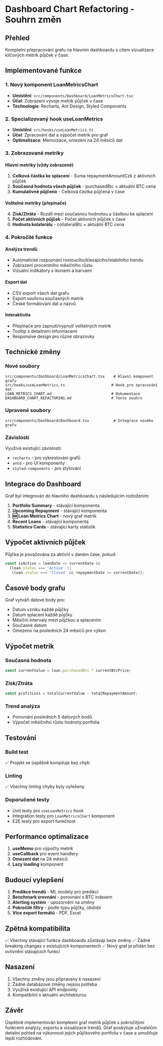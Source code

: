 # Dashboard Chart Refactoring - Souhrn změn

## Přehled

Kompletní přepracování grafu na hlavním dashboardu s cílem vizualizace klíčových metrik půjček v čase.

## Implementované funkce

### 1. Nový komponent LoanMetricsChart
- **Umístění**: `src/components/Dashboard/LoanMetricsChart.tsx`
- **Účel**: Zobrazení vývoje metrik půjček v čase
- **Technologie**: Recharts, Ant Design, Styled Components

### 2. Specializovaný hook useLoanMetrics
- **Umístění**: `src/hooks/useLoanMetrics.ts`
- **Účel**: Zpracování dat a výpočet metrik pro graf
- **Optimalizace**: Memoizace, omezení na 24 měsíců dat

### 3. Zobrazované metriky

#### Hlavní metriky (vždy zobrazené)
1. **Celková částka ke splacení** - Suma repaymentAmountCzk z aktivních půjček
2. **Současná hodnota všech půjček** - purchasedBtc × aktuální BTC cena
3. **Kumulativně půjčeno** - Celková částka půjčená v čase

#### Volitelné metriky (přepínače)
4. **Zisk/Ztráta** - Rozdíl mezi současnou hodnotou a částkou ke splacení
5. **Počet aktivních půjček** - Počet aktivních půjček v čase
6. **Hodnota kolaterálu** - collateralBtc × aktuální BTC cena

### 4. Pokročilé funkce

#### Analýza trendů
- Automatické rozpoznání rostoucího/klesajícího/stabilního trendu
- Zobrazení procentního měsíčního růstu
- Vizuální indikátory s ikonami a barvami

#### Export dat
- CSV export všech dat grafu
- Export souhrnu současných metrik
- České formátování dat a názvů

#### Interaktivita
- Přepínače pro zapnutí/vypnutí volitelných metrik
- Tooltip s detailními informacemi
- Responsive design pro různé obrazovky

## Technické změny

### Nové soubory
```
src/components/Dashboard/LoanMetricsChart.tsx    # Hlavní komponent grafu
src/hooks/useLoanMetrics.ts                     # Hook pro zpracování dat
LOAN_METRICS_CHART.md                           # Dokumentace
DASHBOARD_CHART_REFACTORING.md                  # Tento souhrn
```

### Upravené soubory
```
src/components/Dashboard/Dashboard.tsx           # Integrace nového grafu
```

### Závislosti
Využívá existující závislosti:
- `recharts` - pro vykreslování grafů
- `antd` - pro UI komponenty
- `styled-components` - pro stylování

## Integrace do Dashboard

Graf byl integrován do hlavního dashboardu s následujícím rozložením:

1. **Portfolio Summary** - stávající komponenta
2. **Upcoming Repayment** - stávající komponenta  
3. **🆕 Loan Metrics Chart** - nový graf metrik
4. **Recent Loans** - stávající komponenta
5. **Statistics Cards** - stávající karty statistik

## Výpočet aktivních půjček

Půjčka je považována za aktivní v daném čase, pokud:
```typescript
const isActive = loanDate <= currentDate && 
  (loan.status === 'Active' || 
   (loan.status === 'Closed' && repaymentDate >= currentDate));
```

## Časové body grafu

Graf vytváří datové body pro:
- Datum vzniku každé půjčky
- Datum splacení každé půjčky  
- Měsíční intervaly mezi půjčkou a splacením
- Současné datum
- Omezeno na posledních 24 měsíců pro výkon

## Výpočet metrik

### Současná hodnota
```typescript
const currentValue = loan.purchasedBtc * currentBtcPrice;
```

### Zisk/Ztráta
```typescript
const profitLoss = totalCurrentValue - totalRepaymentAmount;
```

### Trend analýza
- Porovnání posledních 5 datových bodů
- Výpočet měsíčního růstu hodnoty portfolia

## Testování

### Build test
✅ Projekt se úspěšně kompiluje bez chyb

### Linting
✅ Všechny linting chyby byly vyřešeny

### Doporučené testy
- Unit testy pro `useLoanMetrics` hook
- Integration testy pro `LoanMetricsChart` komponent
- E2E testy pro export funkčnost

## Performance optimalizace

1. **useMemo** pro výpočty metrik
2. **useCallback** pro event handlery
3. **Omezení dat** na 24 měsíců
4. **Lazy loading** komponent

## Budoucí vylepšení

1. **Predikce trendů** - ML modely pro predikci
2. **Benchmark srovnání** - porovnání s BTC indexem
3. **Alerting systém** - upozornění na změny
4. **Pokročilé filtry** - podle typu půjčky, období
5. **Více export formátů** - PDF, Excel

## Zpětná kompatibilita

✅ Všechny stávající funkce dashboardu zůstávají beze změny
✅ Žádné breaking changes v existujících komponentech
✅ Nový graf je přidán bez ovlivnění stávajících funkcí

## Nasazení

1. Všechny změny jsou připraveny k nasazení
2. Žádné databázové změny nejsou potřeba
3. Využívá existující API endpointy
4. Kompatibilní s aktuální architekturou

## Závěr

Úspěšně implementován komplexní graf metrik půjček s pokročilými funkcemi analýzy, exportu a vizualizace trendů. Graf poskytuje uživatelům detailní pohled na výkonnost jejich půjčkového portfolia v čase a umožňuje lepší rozhodování. 